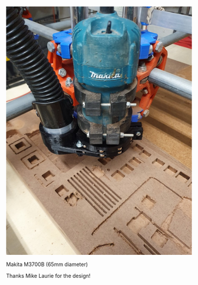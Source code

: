 ![image](20190710_055910_resize.jpg)

Makita M3700B (65mm diameter)

Thanks Mike Laurie for the design!
